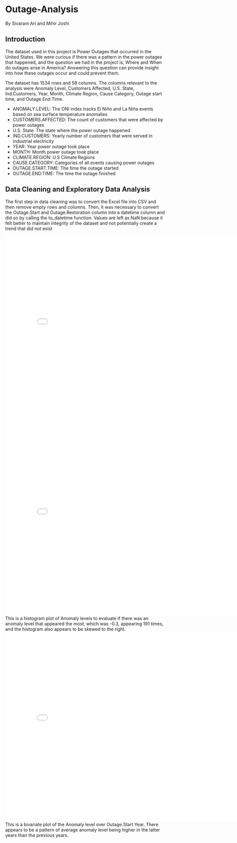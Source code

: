# Outage-Analysis
By Sivaram Ari and Mihir Joshi

## Introduction
The dataset used in this project is Power Outages that occurred in the United States. We were curious if there was a pattern in the power outages that happened, and the question we had in the project is, Where and When do outages arise in America? Answering this question can provide insight into how these outages occur and could prevent them.

The dataset has 1534 rows and 58 columns. The columns relevant to the analysis were Anomaly Level, Customers Affected, U.S. State, Ind.Customers, Year, Month, Climate Region, Cause Category, Outage start time, and Outage End Time.

- ANOMALY.LEVEL: The ONI index tracks El Niño and La Niña events based on sea surface temperature anomalies
- CUSTOMERS.AFFECTED: The count of customers that were affected by power outages
- U.S. State: The state where the power outage happened
- IND.CUSTOMERS: Yearly number of customers that were served in industrial electricity
- YEAR: Year power outage took place
- MONTH: Month power outage took place
- CLIMATE.REGION: U.S Climate Regions 
- CAUSE.CATEGORY: Categories of all events causing power outages
- OUTAGE.START.TIME: The time the outage started
- OUTAGE.END.TIME: The time the outage finished

## Data Cleaning and Exploratory Data Analysis
The first step in data cleaning was to convert the Excel file into CSV and then remove empty rows and columns. Then, it was necessary to convert the Outage.Start and Outage.Restoration column into a datetime column and did so by calling the to_datetime function. Values are left as NaN because it felt better to maintain integrity of the dataset and not potentially create a trend that did not exist

  <iframe
  src="assets/df.html"
  width="800"
  height="600"
  frameborder="0"
  > </iframe>

  <iframe
  src="assets/univariate.html"
  width="800"
  height="600"
  frameborder="0"
  > </iframe> 
This is a histogram plot of Anomaly levels to evaluate if there was an anomaly level that appeared the most, which was -0.3, appearing 191 times, and the histogram also appears to be skewed to the right.
 
 <iframe
  src="assets/bivariate.html"
  width="800"
  height="600"
  frameborder="0"
  > </iframe> 
This is a bivariate plot of the Anomaly level over Outage.Start Year. There appears to be a pattern of average anomaly level being higher in the latter years than the previous years.





